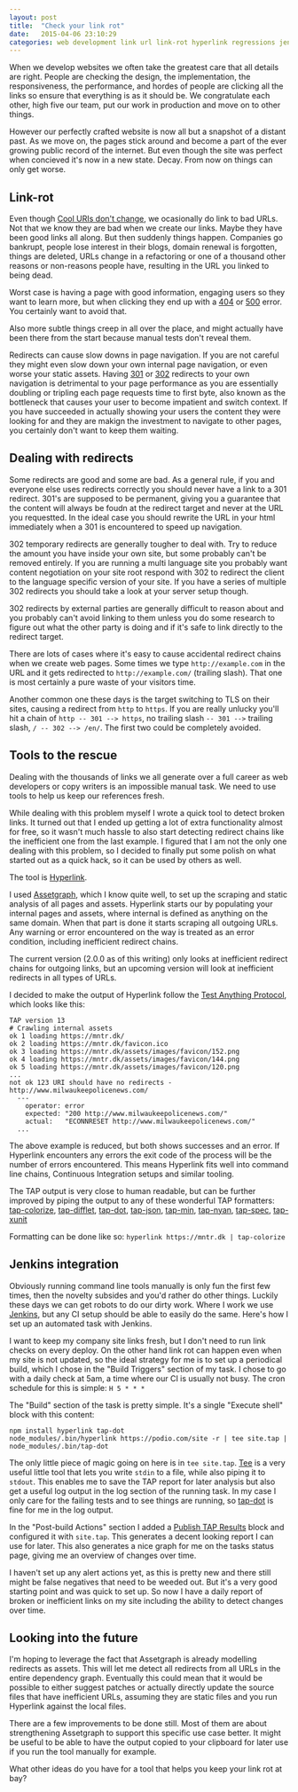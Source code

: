 ```yaml
---
layout: post
title:  "Check your link rot"
date:   2015-04-06 23:10:29
categories: web development link url link-rot hyperlink regressions jenkins
---
```


When we develop websites we often take the greatest care that all details are right. People are checking the design, the implementation, the responsiveness, the performance, and hordes of people are clicking all the links so ensure that everything is as it should be. We congratulate each other, high five our team, put our work in production and move on to other things.

However our perfectly crafted website is now all but a snapshot of a distant past. As we move on, the pages stick around and become a part of the ever growing public record of the internet. But even though the site was perfect when concieved it's now in a new state. Decay. From now on things can only get worse.


## Link-rot

Even though [Cool URIs don't change](http://www.w3.org/Provider/Style/URI.html), we ocasionally do link to bad URLs. Not that we know they are bad when we create our links. Maybe they have been good links all along. But then suddenly things happen. Companies go bankrupt, people lose interest in their blogs, domain renewal is forgotten, things are deleted, URLs change in a refactoring or one of a thousand other reasons or non-reasons people have, resulting in the URL you linked to being dead.

Worst case is having a page with good information, engaging users so they want to learn more, but when clicking they end up with a [404](http://www.w3.org/Protocols/rfc2616/rfc2616-sec10.html#sec10.4.5) or [500](http://www.w3.org/Protocols/rfc2616/rfc2616-sec10.html#sec10.5) error. You certainly want to avoid that.

Also more subtle things creep in all over the place, and might actually have been there from the start because manual tests don't reveal them.

Redirects can cause slow downs in page navigation. If you are not careful they might even slow down your own internal page navigation, or even worse your static assets. Having [301](http://www.w3.org/Protocols/rfc2616/rfc2616-sec10.html#sec10.3.2) or [302](http://www.w3.org/Protocols/rfc2616/rfc2616-sec10.html#sec10.3.3) redirects to your own navigation is detrimental to your page performance as you are essentially doubling or tripling each page requests time to first byte, also known as the bottleneck that causes your user to become impatient and switch context. If you have succeeded in actually showing your users the content they were looking for and they are makign the investment to navigate to other pages, you certainly don't want to keep them waiting.

## Dealing with redirects

Some redirects are good and some are bad. As a general rule, if you and everyone else uses redirects correctly you should never have a link to a 301 redirect. 301's are supposed to be permanent, giving you a guarantee that the content will always be foudn at the redirect target and never at the URL you requestted. In the ideal case you should rewrite the URL in your html immediately when a 301 is encountered to speed up navigation.

302 temporary redirects are generally tougher to deal with. Try to reduce the amount you have inside your own site, but some probably can't be removed entirely. If you are running a multi language site you probably want content negotiation on your site root respond with 302 to redirect the client to the language specific version of your site. If you have a series of multiple 302 redirects you should take a look at your server setup though.

302 redirects by external parties are generally difficult to reason about and you probably can't avoid linking to them unless you do some research to figure out what the other party is doing and if it's safe to link directly to the redirect target.

There are lots of cases where it's easy to cause accidental redirect chains when we create web pages. Some times we type `http://example.com` in the URL and it gets redirected to `http://example.com/` (trailing slash). That one is most certainly a pure waste of your visitors time.

Another common one these days is the target switching to TLS on their sites, causing a redirect from `http` to `https`. If you are really unlucky you'll hit a chain of `http -- 301 --> https`, no trailing slash `-- 301 -->` trailing slash, `/ -- 302 --> /en/`. The first two could be completely avoided.

## Tools to the rescue

Dealing with the thousands of links we all generate over a full career as web developers or copy writers is an impossible manual task. We need to use tools to help us keep our references fresh.

While dealing with this problem myself I wrote a quick tool to detect broken links. It turned out that I ended up getting a lot of extra functionality almost for free, so it wasn't much hassle to also start detecting redirect chains like the inefficient one from the last example. I figured that I am not the only one dealing with this problem, so I decided to finally put some polish on what started out as a quick hack, so it can be used by others as well.

The tool is [Hyperlink](https://github.com/Munter/hyperlink).

I used [Assetgraph](https://github.com/assetgraph/assetgraph), which I know quite well, to set up the scraping and static analysis of all pages and assets. Hyperlink starts our by populating your internal pages and assets, where internal is defined as anything on the same domain. When that part is done it starts scraping all outgoing URLs. Any warning or error encountered on the way is treated as an error condition, including inefficient redirect chains.

The current version (2.0.0 as of this writing) only looks at inefficient redirect chains for outgoing links, but an upcoming version will look at inefficient redirects in all types of URLs.

I decided to make the output of Hyperlink follow the [Test Anything Protocol](https://testanything.org/), which looks like this:

```
TAP version 13
# Crawling internal assets
ok 1 loading https://mntr.dk/
ok 2 loading https://mntr.dk/favicon.ico
ok 3 loading https://mntr.dk/assets/images/favicon/152.png
ok 4 loading https://mntr.dk/assets/images/favicon/144.png
ok 5 loading https://mntr.dk/assets/images/favicon/120.png
...
not ok 123 URI should have no redirects - http://www.milwaukeepolicenews.com/
  ---
    operator: error
    expected: "200 http://www.milwaukeepolicenews.com/"
    actual:   "ECONNRESET http://www.milwaukeepolicenews.com/"
  ...

```

The above example is reduced, but both shows successes and an error. If Hyperlink encounters any errors the exit code of the process will be the number of errors encountered. This means Hyperlink fits well into command line chains, Continuous Integration setups and similar tooling.

The TAP output is very close to human readable, but can be further improved by piping the output to any of these wonderful TAP formatters: [tap-colorize](https://www.npmjs.com/package/tap-colorize), [tap-difflet](https://www.npmjs.com/package/tap-difflet), [tap-dot](https://www.npmjs.com/package/tap-dot), [tap-json](https://www.npmjs.com/package/tap-json), [tap-min](https://www.npmjs.com/package/tap-min), [tap-nyan](https://www.npmjs.com/package/tap-nyan), [tap-spec](https://www.npmjs.com/package/tap-spec), [tap-xunit](https://www.npmjs.com/package/tap-xunit)

Formatting can be done like so: `hyperlink https://mntr.dk | tap-colorize`

## Jenkins integration

Obviously running command line tools manually is only fun the first few times, then the novelty subsides and you'd rather do other things. Luckily these days we can get robots to do our dirty work. Where I work we use [Jenkins](https://jenkins-ci.org/), but any CI setup should be able to easily do the same. Here's how I set up an automated task with Jenkins.

I want to keep my company site links fresh, but I don't need to run link checks on every deploy. On the other hand link rot can happen even when my site is not updated, so the ideal strategy for me is to set up a periodical build, which I chose in the "Build Triggers" section of my task. I chose to go with a daily check at 5am, a time where our CI is usually not busy. The cron schedule for this is simple: `H 5 * * *`

The "Build" section of the task is pretty simple. It's a single "Execute shell" block with this content:

```
npm install hyperlink tap-dot
node_modules/.bin/hyperlink https://podio.com/site -r | tee site.tap | node_modules/.bin/tap-dot
```

The only little piece of magic going on here is in `tee site.tap`. [Tee](https://www.gnu.org/software/coreutils/manual/html_node/tee-invocation.html) is a very useful little tool that lets you write `stdin` to a file, while also piping it to `stdout`. This enables me to save the TAP report for later analysis but also get a useful log output in the log section of the running task. In my case I only care for the failing tests and to see things are running, so [tap-dot](https://www.npmjs.com/package/tap-dot) is fine for me in the log output.

In the "Post-build Actions" section I added a [Publish TAP Results](https://wiki.jenkins-ci.org/display/JENKINS/TAP+Plugin) block and configured it with `site.tap`. This generates a decent looking report I can use for later. This also generates a nice graph for me on the tasks status page, giving me an overview of changes over time.

I haven't set up any alert actions yet, as this is pretty new and there still might be false negatives that need to be weeded out. But it's a very good starting point and was quick to set up. So now I have a daily report of broken or inefficient links on my site including the ability to detect changes over time.

## Looking into the future

I'm hoping to leverage the fact that Assetgraph is already modelling redirects as assets. This will let me detect all redirects from all URLs in the entire dependency graph. Eventually this could mean that it would be possible to either suggest patches or actually directly update the source files that have inefficient URLs, assuming they are static files and you run Hyperlink against the local files.

There are a few improvements to be done still. Most of them are about strengthening Assetgraph to support this specific use case better. It might be useful to be able to have the output copied to your clipboard for later use if you run the tool manually for example.

What other ideas do you have for a tool that helps you keep your link rot at bay?
